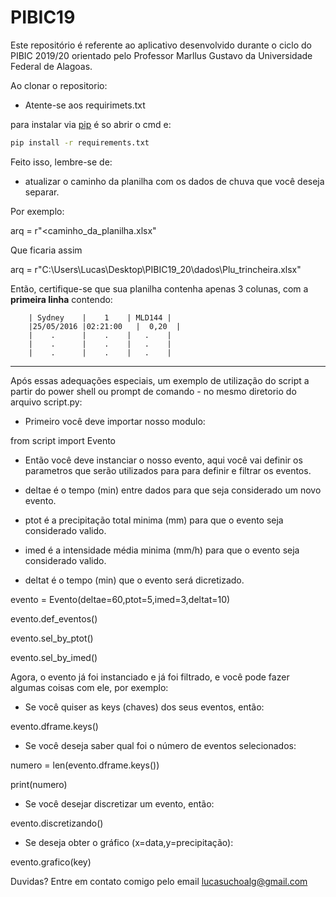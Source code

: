 # PIBIC19

Este repositório é referente ao aplicativo desenvolvido durante o ciclo do PIBIC 2019/20 orientado pelo Professor Marllus Gustavo da Universidade Federal de Alagoas.


Ao clonar o repositorio:

- Atente-se aos requirimets.txt

para instalar via [pip](https://pip.pypa.io/en/stable/) é so abrir o cmd e:

```bash
pip install -r requirements.txt
```
Feito isso, lembre-se de:
- atualizar o caminho da planilha com os dados de chuva que você deseja separar.

Por exemplo:

arq = r"<caminho_da_planilha.xlsx"

Que ficaria assim

arq = r"C:\Users\Lucas\Desktop\PIBIC19_20\dados\Plu_trincheira.xlsx"

Então, certifique-se que sua planilha contenha apenas 3 colunas, com a **primeira linha** contendo:


        | Sydney    |    1    | MLD144 |
        |25/05/2016	|02:21:00	|  0,20  |
        |    .      |    .    |   .    |
        |    .      |    .    |   .    |
        |    .      |    .    |   .    |


-------------

Após essas adequações especiais, um exemplo de utilização do script a partir do power shell ou prompt de comando - no mesmo diretorio do arquivo script.py:

- Primeiro você deve importar nosso modulo:

from script import Evento
  
- Então você deve instanciar o nosso evento, aqui você vai definir os parametros que
serão utilizados para para definir e filtrar os eventos.

- deltae é o tempo (min) entre dados para que seja considerado um novo evento.

- ptot é a precipitação total minima (mm) para que o evento seja considerado valido.

- imed é a intensidade média minima (mm/h) para que o evento seja considerado valido.

- deltat é o tempo (min) que o evento será dicretizado.
  
evento = Evento(deltae=60,ptot=5,imed=3,deltat=10)

evento.def_eventos()

evento.sel_by_ptot()

evento.sel_by_imed()
 
Agora, o evento já foi instanciado e já foi filtrado, e você pode fazer algumas coisas com ele, por exemplo:

- Se você quiser as keys (chaves) dos seus eventos, então:

evento.dframe.keys()

- Se você deseja saber qual foi o número de eventos selecionados:

numero = len(evento.dframe.keys())

print(numero)


- Se você desejar discretizar um evento, então:

evento.discretizando()
  
- Se deseja obter o gráfico (x=data,y=precipitação):

evento.grafico(key)
  

Duvidas? Entre em contato comigo pelo email lucasuchoalg@gmail.com
